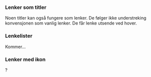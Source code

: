### Lenker som titler
Noen titler kan også fungere som lenker. De følger ikke understreking konvensjonen som vanlig lenker. De får lenke utsende ved hover.   

### Lenkelister
Kommer...

### Lenker med ikon
?
